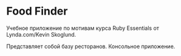 # Food Finder

Учебное приложение по мотивам курса Ruby Essentials от Lynda.com/Kevin Skoglund.

Представляет собой базу ресторанов. Консольное приложение.